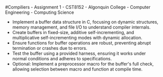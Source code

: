 #Compiliers - Assignment 1 - CST8152 - Algonquin College - Computer Engineering - Computing Science

-  Implement a buffer data structure in C, focusing on dynamic structures, memory management, and file I/O to understand compiler internals.
-  Create buffers in fixed-size, additive self-incrementing, and multiplicative self-incrementing modes with dynamic allocation.
-  Ensure functions for buffer operations are robust, preventing abrupt termination or crashes due to errors.
-  Test the buffer using a provided harness, ensuring it works under normal conditions and adheres to specifications.
-  Optional: Implement a preprocessor macro for the buffer's full check, allowing selection between macro and function at compile time.
